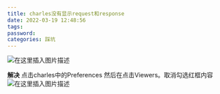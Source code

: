 ```yaml
---
title: charles没有显示request和response
date: 2022-03-19 12:48:56
tags:
password:
categories: 踩坑
---
```


![在这里插入图片描述](https://img-blog.csdnimg.cn/50c051facfe34804b4c2b4a3005fac6b.png?x-oss-process=image/watermark,type_d3F5LXplbmhlaQ,shadow_50,text_Q1NETiBAZkZlZS1vcHM=,size_20,color_FFFFFF,t_70,g_se,x_16)

**解决**
点击charles中的Preferences 然后在点击Viewers。取消勾选红框内容
![在这里插入图片描述](https://img-blog.csdnimg.cn/20959dba5cfb4a13a8e1ee5ddf906836.png?x-oss-process=image/watermark,type_d3F5LXplbmhlaQ,shadow_50,text_Q1NETiBAZkZlZS1vcHM=,size_19,color_FFFFFF,t_70,g_se,x_16)